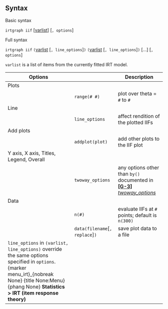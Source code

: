 ## Syntax

Basic syntax

`irtgraph iif`
\[[varlist](http://www.stata.com/help.cgi?varlist)\]
\[`, options`\]

Full syntax

`irtgraph iif`
`(`[varlist](http://www.stata.com/help.cgi?varlist)
\[`, line_options`\]`)`
`(`[varlist](http://www.stata.com/help.cgi?varlist)
\[`, line_options`\]`)` \[...\] \[`, options`\]

`varlist` is a list of items from the currently fitted IRT model.

| Options                                                                                                                                                                                                                                              |                                     | Description                                                                                                                                                           |
|------------------------------------------------------------------------------------------------------------------------------------------------------------------------------------------------------------------------------------------------------|-------------------------------------|-----------------------------------------------------------------------------------------------------------------------------------------------------------------------|
| Plots                                                                                                                                                                                                                                                |                                     |                                                                                                                                                                       |
|                                                                                                                                                                                                                                                      | `range(# #)`                        | plot over theta = `#` to `#`                                                                                                                                          |
| Line                                                                                                                                                                                                                                                 |                                     |                                                                                                                                                                       |
|                                                                                                                                                                                                                                                      | `line_options`                      | affect rendition of the plotted IIFs                                                                                                                                  |
| Add plots                                                                                                                                                                                                                                            |                                     |                                                                                                                                                                       |
|                                                                                                                                                                                                                                                      | `addplot(plot)`                     | add other plots to the IIF plot                                                                                                                                       |
| Y axis, X axis, Titles, Legend, Overall                                                                                                                                                                                                              |                                     |                                                                                                                                                                       |
|                                                                                                                                                                                                                                                      | `twoway_options`                    | any options other than `by()` documented in [<strong>[G-3]</strong> <em>twoway_options</em>](http://www.stata.com/help.cgi?twoway_options) |
| Data                                                                                                                                                                                                                                                 |                                     |                                                                                                                                                                       |
|                                                                                                                                                                                                                                                      | `n(#)`                              | evaluate IIFs at `#` points; default is `n(300)`                                                                                                                      |
|                                                                                                                                                                                                                                                      | `data(filename`\[`, replace`\]`)` | save plot data to a file                                                                                                                                              |
| `line_options` in `(varlist, line_options)` override the same options specified in `options`. <span options="menu_irt">{marker menu\_irt}_{nobreak None} {title None:Menu} {phang None} **Statistics &gt; IRT (item response theory)** |                                     |                                                                                                                                                                       |
